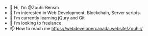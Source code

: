 - 👋 Hi, I’m @ZouhirBensm
- 👀 I’m interested in Web Development, Blockchain, Server scripts.
- 🌱 I’m currently learning jQury and Git
- 💞️ I’m looking to freelance
- 📫 How to reach me https://webdevelopercanada.website/Zouhir/

<!---
ZouhirBensm/ZouhirBensm is a ✨ special ✨ repository because its `README.md` (this file) appears on your GitHub profile.
You can click the Preview link to take a look at your changes.
--->
